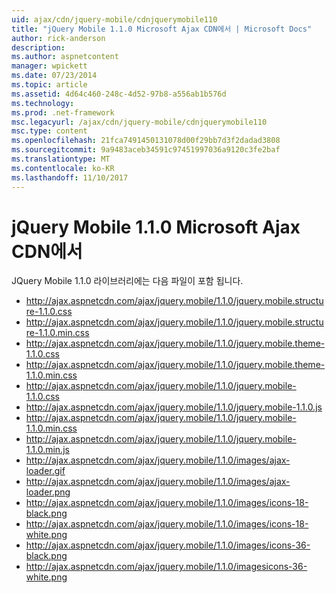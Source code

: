 ```yaml
---
uid: ajax/cdn/jquery-mobile/cdnjquerymobile110
title: "jQuery Mobile 1.1.0 Microsoft Ajax CDN에서 | Microsoft Docs"
author: rick-anderson
description: 
ms.author: aspnetcontent
manager: wpickett
ms.date: 07/23/2014
ms.topic: article
ms.assetid: 4d64c460-248c-4d52-97b8-a556ab1b576d
ms.technology: 
ms.prod: .net-framework
msc.legacyurl: /ajax/cdn/jquery-mobile/cdnjquerymobile110
msc.type: content
ms.openlocfilehash: 21fca7491450131078d00f29bb7d3f2dadad3808
ms.sourcegitcommit: 9a9483aceb34591c97451997036a9120c3fe2baf
ms.translationtype: MT
ms.contentlocale: ko-KR
ms.lasthandoff: 11/10/2017
---
```

<a name="jquery-mobile-110-on-the-microsoft-ajax-cdn"></a>jQuery Mobile 1.1.0 Microsoft Ajax CDN에서
====================
JQuery Mobile 1.1.0 라이브러리에는 다음 파일이 포함 됩니다.

- http://ajax.aspnetcdn.com/ajax/jquery.mobile/1.1.0/jquery.mobile.structure-1.1.0.css
- http://ajax.aspnetcdn.com/ajax/jquery.mobile/1.1.0/jquery.mobile.structure-1.1.0.min.css
- http://ajax.aspnetcdn.com/ajax/jquery.mobile/1.1.0/jquery.mobile.theme-1.1.0.css
- http://ajax.aspnetcdn.com/ajax/jquery.mobile/1.1.0/jquery.mobile.theme-1.1.0.min.css
- http://ajax.aspnetcdn.com/ajax/jquery.mobile/1.1.0/jquery.mobile-1.1.0.css
- http://ajax.aspnetcdn.com/ajax/jquery.mobile/1.1.0/jquery.mobile-1.1.0.js
- http://ajax.aspnetcdn.com/ajax/jquery.mobile/1.1.0/jquery.mobile-1.1.0.min.css
- http://ajax.aspnetcdn.com/ajax/jquery.mobile/1.1.0/jquery.mobile-1.1.0.min.js
- http://ajax.aspnetcdn.com/ajax/jquery.mobile/1.1.0/images/ajax-loader.gif
- http://ajax.aspnetcdn.com/ajax/jquery.mobile/1.1.0/images/ajax-loader.png
- http://ajax.aspnetcdn.com/ajax/jquery.mobile/1.1.0/images/icons-18-black.png
- http://ajax.aspnetcdn.com/ajax/jquery.mobile/1.1.0/images/icons-18-white.png
- http://ajax.aspnetcdn.com/ajax/jquery.mobile/1.1.0/images/icons-36-black.png
- http://ajax.aspnetcdn.com/ajax/jquery.mobile/1.1.0/imagesicons-36-white.png
